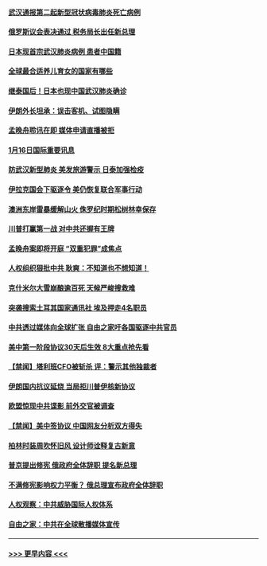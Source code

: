#### [武汉通报第二起新型冠状病毒肺炎死亡病例](../pages/prog202/a102754298.md?t=01170301) 
#### [俄罗斯议会表决通过 税务局长出任新总理](../pages/prog202/a102754288.md?t=01170301) 
#### [日本现首宗武汉肺炎病例 患者中国籍](../pages/prog202/a102754250.md?t=01170301) 
#### [全球最合适养儿育女的国家有哪些](../pages/prog202/a102754198.md?t=01170301) 
#### [继泰国后！日本也现中国武汉肺炎确诊](../pages/prog202/a102754064.md?t=01170301) 
#### [伊朗外长坦承：误击客机、试图隐瞒](../pages/prog202/a102754062.md?t=01170301) 
#### [孟晚舟聆讯在即 媒体申请直播被拒](../pages/prog202/a102754058.md?t=01170301) 
#### [1月16日国际重要讯息](../pages/prog202/a102754054.md?t=01170301) 
#### [防武汉新型肺炎 美发旅游警示 日泰加强检疫](../pages/prog202/a102753986.md?t=01170301) 
#### [伊拉克国会下驱逐令 美仍恢复联合军事行动](../pages/prog202/a102753975.md?t=01170301) 
#### [澳洲东岸雷暴缓解山火 侏罗纪时期松树林幸保存](../pages/prog202/a102753943.md?t=01170301) 
#### [川普打赢第一战 对中共还握有王牌](../pages/prog202/a102753874.md?t=01170301) 
#### [孟晚舟案即将开庭 “双重犯罪”成焦点](../pages/prog202/a102753891.md?t=01170301) 
#### [人权组织狠批中共 耿爽：不知道也不想知道！](../pages/prog202/a102753872.md?t=01170301) 
#### [克什米尔大雪崩酿逾百死 天候严峻搜救难](../pages/prog202/a102753837.md?t=01170301) 
#### [突袭搜索土耳其国家通讯社 埃及押走4名职员](../pages/prog202/a102753805.md?t=01170301) 
#### [中共透过媒体向全球扩张 自由之家吁各国驱逐中共官员](../pages/prog202/a102753798.md?t=01170301) 
#### [美中第一阶段协议30天后生效 8大重点抢先看](../pages/prog202/a102753782.md?t=01170301) 
#### [【禁闻】塔利班CFO被斩杀 评：警示其他独裁者](../pages/prog202/a102753756.md?t=01170301) 
#### [伊朗国内抗议延烧 当局拒川普伊核新协议](../pages/prog202/a102753697.md?t=01170301) 
#### [欧盟惊现中共谍影 前外交官被调查](../pages/prog202/a102753660.md?t=01170301) 
#### [【禁闻】美中签协议 中国网友分析双方得失](../pages/prog202/a102753688.md?t=01170301) 
#### [柏林时装周吹怀旧风 设计师诠释复古新意](../pages/prog202/a102753637.md?t=01170301) 
#### [普京提出修宪 俄政府全体辞职 提名新总理](../pages/prog202/a102753597.md?t=01170301) 
#### [不满修宪影响权力平衡？ 俄总理宣布政府全体辞职](../pages/prog202/a102753541.md?t=01170301) 
#### [人权观察：中共威胁国际人权体系](../pages/prog202/a102753528.md?t=01170301) 
#### [自由之家：中共在全球散播媒体宣传](../pages/prog202/a102753508.md?t=01170301) 

----
#### [ >>> 更早内容 <<< ](../indexes/prog202-earlier.md)
